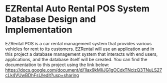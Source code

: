# EZRental Auto Rental POS System Database Design and Implementation

EZRental POS is a car rental management system that provides various vehicles for rent to its customers. 
EZRental will use an application and in this project a database management system that interacts with end users, applications, and the database itself will be created.
You can find the documentation to this project using the link below:
https://docs.google.com/document/d/1lax9kMIiJG1gOCdxTNcizQ3TNuLS27cLk4VUwBDhFsU/edit?usp=sharing
